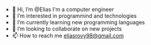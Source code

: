 - 👋 Hi, I’m @Elias I'm a computer engineer  
- 👀 I’m interested in programmind and technologies
- 🌱 I’m currently learning new programming languages
- 💞️ I’m looking to collaborate on new projects
- 📫 How to reach me eliasrovy98@gmail.com

<!---
EliasTuga98/EliasTuga98 is a ✨ special ✨ repository because its `README.md` (this file) appears on your GitHub profile.
You can click the Preview link to take a look at your changes.
--->
